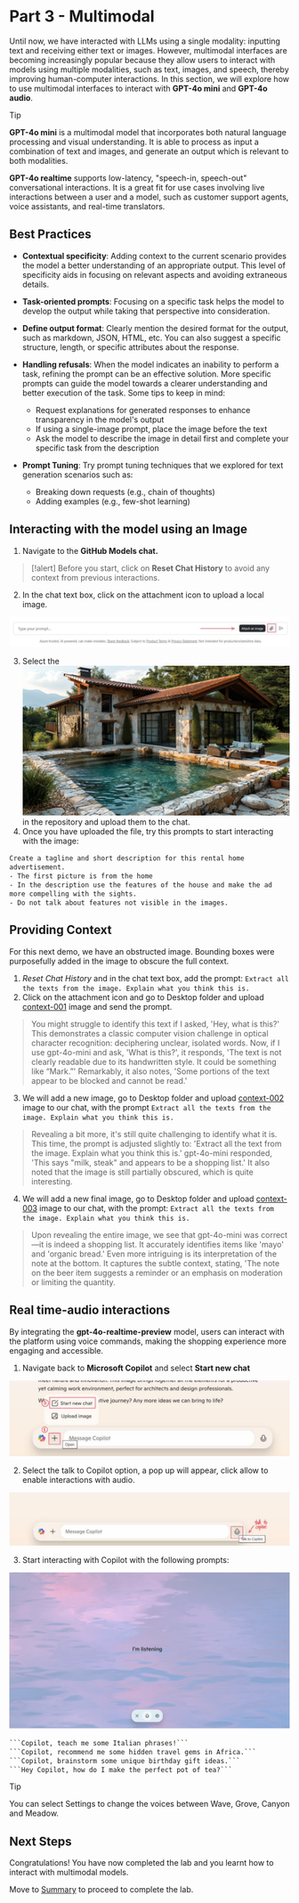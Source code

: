 # Part 3 - Multimodal

Until now, we have interacted with LLMs using a single modality: inputting text and receiving either text or images. However, multimodal interfaces are becoming increasingly popular because they allow users to interact with models using multiple modalities, such as text, images, and speech, thereby improving human-computer interactions. In this section, we will explore how to use multimodal interfaces to interact with **GPT-4o mini** and **GPT-4o audio**.


> [!TIP]
> **GPT-4o mini** is a multimodal model that incorporates both natural language processing and visual understanding. It is able to process as input a combination of text and images, and generate an output which is relevant to both modalities.

**GPT-4o realtime** supports low-latency, "speech-in, speech-out" conversational interactions. It is a great fit for use cases involving live interactions between a user and a model, such as customer support agents, voice assistants, and real-time translators.

## Best Practices

- **Contextual specificity**: Adding context to the current scenario provides the model a better understanding of an appropriate output. This level of specificity aids in focusing on relevant aspects and avoiding extraneous details.​

- **Task-oriented prompts**: Focusing on a specific task helps the model to develop the output while taking that perspective into consideration.​

- **Define output format**: Clearly mention the desired format for the output, such as markdown, JSON, HTML, etc. You can also suggest a specific structure, length, or specific attributes about the response.​

- **Handling refusals**: When the model indicates an inability to perform a task, refining the prompt can be an effective solution. More specific prompts can guide the model towards a clearer understanding and better execution of the task. Some tips to keep in mind:​
    - Request explanations for generated responses to enhance transparency in the model's output​
    - If using a single-image prompt, place the image before the text​
    - Ask the model to describe the image in detail first and complete your specific task from the description​

- **Prompt Tuning**: Try prompt tuning techniques that we explored for text generation scenarios such as:​
    - Breaking down requests (e.g., chain of thoughts)​
    - Adding examples (e.g., few-shot learning)​

## Interacting with the model using an Image

1. Navigate to the  **GitHub Models chat.**

>[!alert] Before you start, click on **Reset Chat History** to avoid any context from previous interactions.

2. In the chat text box, click on the attachment icon to upload a local image.

![GitHub Models attachment button](./media/gh-models-attachment.PNG)

3. Select the ![image](media/house-multimodal/01.jpeg) in the repository and upload them to the chat.
4. Once you have uploaded the file, try this prompts to start interacting with the image:

```
Create a tagline and short description for this rental home advertisement.
- The first picture is from the home
- In the description use the features of the house and make the ad more compelling with the sights. 
- Do not talk about features not visible in the images.
```

## Providing Context

For this next demo, we have an obstructed image. Bounding boxes were purposefully added in the image to obscure the full context.

1. _Reset Chat History_ and in the chat text box, add the prompt: ``Extract all the texts from the image. Explain what you think this is.``
2. Click on the attachment icon and go to Desktop folder and upload [context-001](./media/context-001.png) image and send the prompt.


> You might struggle to identify this text if I asked, 'Hey, what is this?' This demonstrates a classic computer vision challenge in optical character recognition: deciphering unclear, isolated words. Now, if I use gpt-4o-mini and ask, 'What is this?', it responds, 'The text is not clearly readable due to its handwritten style. It could be something like “Mark.”' Remarkably, it also notes, 'Some portions of the text appear to be blocked and cannot be read.'

3. We will add a new image, go to Desktop folder and upload [context-002](./media/context-002.png) image to our chat, with the prompt ```Extract all the texts from the image. Explain what you think this is.```

> Revealing a bit more, it's still quite challenging to identify what it is. This time, the prompt is adjusted slightly to: 'Extract all the text from the image. Explain what you think this is.' gpt-4o-mini responded, 'This says "milk, steak" and appears to be a shopping list.' It also noted that the image is still partially obscured, which is quite interesting.

4. We will add a new final image, go to Desktop folder and upload [context-003](./media/demo-4-context-003.png) image to our chat, with the prompt: ```Extract all the texts from the image. Explain what you think this is.```

> Upon revealing the entire image, we see that gpt-4o-mini was correct—it is indeed a shopping list. It accurately identifies items like 'mayo' and 'organic bread.' Even more intriguing is its interpretation of the note at the bottom. It captures the subtle context, stating, 'The note on the beer item suggests a reminder or an emphasis on moderation or limiting the quantity.

## Real time-audio interactions

By integrating the **gpt-4o-realtime-preview** model, users can interact with the platform using voice commands, making the shopping experience more engaging and accessible.

1. Navigate back to **Microsoft Copilot** and select **Start new chat**

![Start new chat](./media/microsoft-copilot-new-chat.JPG)

2. Select the talk to Copilot option, a pop up will appear, click allow to enable interactions with audio.

![Audio interactions](./media/microsoft-copilot-audio.JPG)

3. Start interacting with Copilot with the following prompts:

![Audio Playground](./media/microsoft-copilot-audio-playground.png)


    ```Copilot, teach me some Italian phrases!```
    ```Copilot, recommend me some hidden travel gems in Africa.```
    ```Copilot, brainstorm some unique birthday gift ideas.```
    ```Hey Copilot, how do I make the perfect pot of tea?```

> [!TIP]
> You can select Settings to change the voices between Wave, Grove, Canyon and Meadow.

## Next Steps

Congratulations! You have now completed the lab and you learnt how to interact with multimodal models. 

Move to [Summary](07_Summary.md) to proceed to complete the lab.
